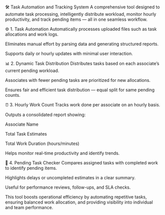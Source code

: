 🛠️ Task Automation and Tracking System
A comprehensive tool designed to automate task processing, intelligently distribute workload, monitor hourly productivity, and track pending items — all in one seamless workflow.

⚙️ 1. Task Automation
Automatically processes uploaded files such as task allocations and work logs.

Eliminates manual effort by parsing data and generating structured reports.

Supports daily or hourly updates with minimal user interaction.

📊 2. Dynamic Task Distribution
Distributes tasks based on each associate’s current pending workload.

Associates with fewer pending tasks are prioritized for new allocations.

Ensures fair and efficient task distribution — equal split for same pending counts.

⏰ 3. Hourly Work Count
Tracks work done per associate on an hourly basis.

Outputs a consolidated report showing:

Associate Name

Total Task Estimates

Total Work Duration (hours/minutes)

Helps monitor real-time productivity and identify trends.

📌 4. Pending Task Checker
Compares assigned tasks with completed work to identify pending items.

Highlights delays or uncompleted estimates in a clear summary.

Useful for performance reviews, follow-ups, and SLA checks.

This tool boosts operational efficiency by automating repetitive tasks, ensuring balanced work allocation, and providing visibility into individual and team performance.
